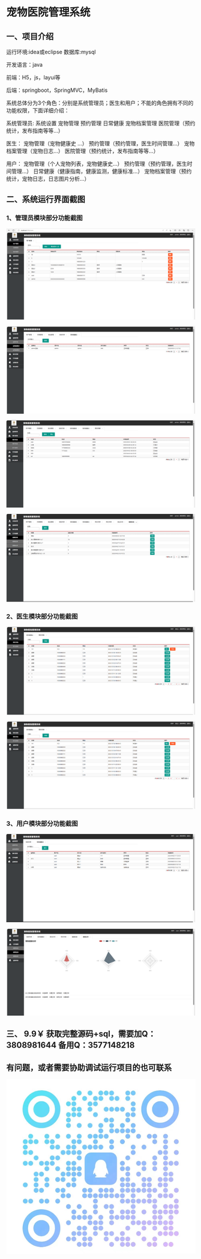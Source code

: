 # 宠物医院管理系统

## 一、项目介绍

运行环境:idea或eclipse 数据库:mysql

开发语言：java

前端：H5，js，layui等

后端：springboot，SpringMVC，MyBatis

系统总体分为3个角色：分别是系统管理员；医生和用户；不能的角色拥有不同的功能权限，下面详细介绍：

系统管理员:
系统设置
宠物管理
预约管理
日常健康
宠物档案管理
医院管理（预约统计，发布指南等等…）

医生：
宠物管理（宠物健康史 …）
预约管理（预约管理，医生时间管理…）
宠物档案管理（宠物日志…）
医院管理（预约统计，发布指南等等…）

用户：
宠物管理（个人宠物列表，宠物健康史…）
预约管理（预约管理，医生时间管理…）
日常健康（健康指南，健康监测，健康标准…）
宠物档案管理（预约统计，宠物日志，日志图片分析…）

## 二、系统运行界面截图

### 1、管理员模块部分功能截图

![img.png](imgs/img.png)

![img_1.png](imgs/img_1.png)

![img_2.png](imgs/img_2.png)

![img_3.png](imgs/img_3.png)

### 2、医生模块部分功能截图

![img_4.png](imgs/img_4.png)

![img_5.png](imgs/img_5.png)


### 3、用户模块部分功能截图

![img_6.png](imgs/img_6.png)

![img_7.png](imgs/img_7.png)

## 三、 9.9￥ 获取完整源码+sql，需要加Q：3808981644 备用Q：3577148218
## 有问题，或者需要协助调试运行项目的也可联系

![img.png](img.png)
